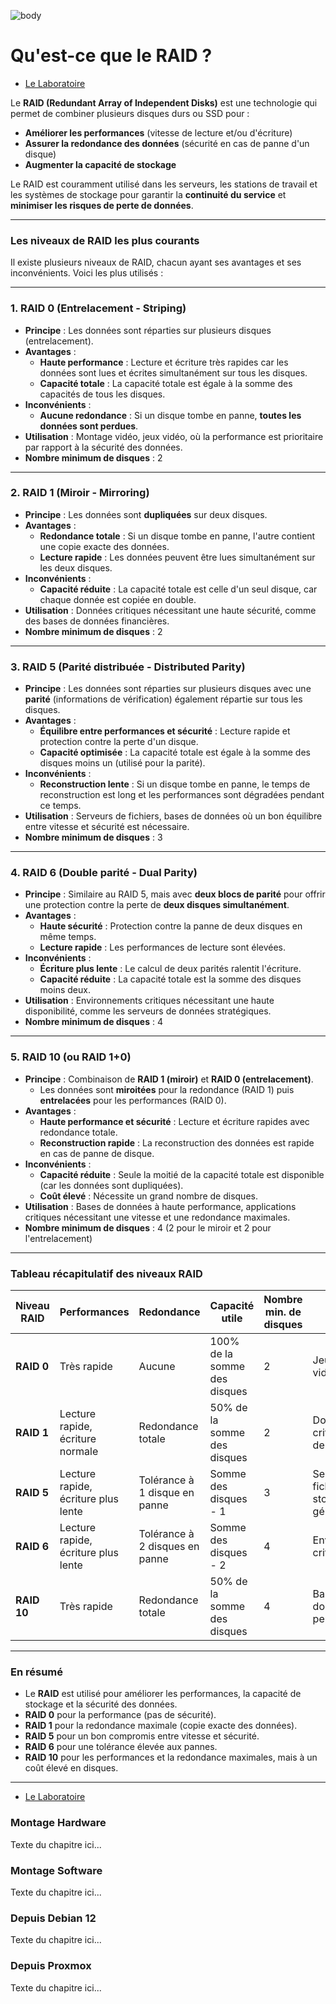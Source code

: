 ![body](https://banzaihobby.com/cdn/shop/files/Aoshima_Initial_D_Takumi_Fujiwara_AE86_Trueno_Project_D_Specification_-_BanzaiHobby-254450.jpg?v=1717061182&width=1100)
# **Qu'est-ce que le RAID ?**  

- [Le Laboratoire](/Docs.md)

Le **RAID (Redundant Array of Independent Disks)** est une technologie qui permet de combiner plusieurs disques durs ou SSD pour :  
- **Améliorer les performances** (vitesse de lecture et/ou d'écriture)  
- **Assurer la redondance des données** (sécurité en cas de panne d'un disque)  
- **Augmenter la capacité de stockage**  

Le RAID est couramment utilisé dans les serveurs, les stations de travail et les systèmes de stockage pour garantir la **continuité du service** et **minimiser les risques de perte de données**.  

---

### **Les niveaux de RAID les plus courants**  

Il existe plusieurs niveaux de RAID, chacun ayant ses avantages et ses inconvénients. Voici les plus utilisés :  

---

### **1. RAID 0 (Entrelacement - Striping)**  
- **Principe** : Les données sont réparties sur plusieurs disques (entrelacement).  
- **Avantages** :  
  - **Haute performance** : Lecture et écriture très rapides car les données sont lues et écrites simultanément sur tous les disques.  
  - **Capacité totale** : La capacité totale est égale à la somme des capacités de tous les disques.  
- **Inconvénients** :  
  - **Aucune redondance** : Si un disque tombe en panne, **toutes les données sont perdues**.  
- **Utilisation** : Montage vidéo, jeux vidéo, où la performance est prioritaire par rapport à la sécurité des données.  
- **Nombre minimum de disques** : 2  

---

### **2. RAID 1 (Miroir - Mirroring)**  
- **Principe** : Les données sont **dupliquées** sur deux disques.  
- **Avantages** :  
  - **Redondance totale** : Si un disque tombe en panne, l'autre contient une copie exacte des données.  
  - **Lecture rapide** : Les données peuvent être lues simultanément sur les deux disques.  
- **Inconvénients** :  
  - **Capacité réduite** : La capacité totale est celle d'un seul disque, car chaque donnée est copiée en double.  
- **Utilisation** : Données critiques nécessitant une haute sécurité, comme des bases de données financières.  
- **Nombre minimum de disques** : 2  

---

### **3. RAID 5 (Parité distribuée - Distributed Parity)**  
- **Principe** : Les données sont réparties sur plusieurs disques avec une **parité** (informations de vérification) également répartie sur tous les disques.  
- **Avantages** :  
  - **Équilibre entre performances et sécurité** : Lecture rapide et protection contre la perte d'un disque.  
  - **Capacité optimisée** : La capacité totale est égale à la somme des disques moins un (utilisé pour la parité).  
- **Inconvénients** :  
  - **Reconstruction lente** : Si un disque tombe en panne, le temps de reconstruction est long et les performances sont dégradées pendant ce temps.  
- **Utilisation** : Serveurs de fichiers, bases de données où un bon équilibre entre vitesse et sécurité est nécessaire.  
- **Nombre minimum de disques** : 3  

---

### **4. RAID 6 (Double parité - Dual Parity)**  
- **Principe** : Similaire au RAID 5, mais avec **deux blocs de parité** pour offrir une protection contre la perte de **deux disques simultanément**.  
- **Avantages** :  
  - **Haute sécurité** : Protection contre la panne de deux disques en même temps.  
  - **Lecture rapide** : Les performances de lecture sont élevées.  
- **Inconvénients** :  
  - **Écriture plus lente** : Le calcul de deux parités ralentit l'écriture.  
  - **Capacité réduite** : La capacité totale est la somme des disques moins deux.  
- **Utilisation** : Environnements critiques nécessitant une haute disponibilité, comme les serveurs de données stratégiques.  
- **Nombre minimum de disques** : 4  

---

### **5. RAID 10 (ou RAID 1+0)**  
- **Principe** : Combinaison de **RAID 1 (miroir)** et **RAID 0 (entrelacement)**.  
  - Les données sont **miroitées** pour la redondance (RAID 1) puis **entrelacées** pour les performances (RAID 0).  
- **Avantages** :  
  - **Haute performance et sécurité** : Lecture et écriture rapides avec redondance totale.  
  - **Reconstruction rapide** : La reconstruction des données est rapide en cas de panne de disque.  
- **Inconvénients** :  
  - **Capacité réduite** : Seule la moitié de la capacité totale est disponible (car les données sont dupliquées).  
  - **Coût élevé** : Nécessite un grand nombre de disques.  
- **Utilisation** : Bases de données à haute performance, applications critiques nécessitant une vitesse et une redondance maximales.  
- **Nombre minimum de disques** : 4 (2 pour le miroir et 2 pour l'entrelacement)  

---

### **Tableau récapitulatif des niveaux RAID**  

| **Niveau RAID** | **Performances**         | **Redondance**              | **Capacité utile**           | **Nombre min. de disques** | **Utilisation**                        |
|-----------------|--------------------------|------------------------------|------------------------------|-----------------------------|----------------------------------------|
| **RAID 0**      | Très rapide               | Aucune                       | 100% de la somme des disques  | 2                           | Jeux, montage vidéo                     |
| **RAID 1**      | Lecture rapide, écriture normale | Redondance totale             | 50% de la somme des disques   | 2                           | Données critiques, bases de données     |
| **RAID 5**      | Lecture rapide, écriture plus lente | Tolérance à 1 disque en panne | Somme des disques - 1        | 3                           | Serveurs de fichiers, stockage général  |
| **RAID 6**      | Lecture rapide, écriture plus lente | Tolérance à 2 disques en panne| Somme des disques - 2        | 4                           | Environnements critiques                |
| **RAID 10**     | Très rapide               | Redondance totale             | 50% de la somme des disques   | 4                           | Bases de données haute performance      |

---

### **En résumé**  
- Le **RAID** est utilisé pour améliorer les performances, la capacité de stockage et la sécurité des données.  
- **RAID 0** pour la performance (pas de sécurité).  
- **RAID 1** pour la redondance maximale (copie exacte des données).  
- **RAID 5** pour un bon compromis entre vitesse et sécurité.  
- **RAID 6** pour une tolérance élevée aux pannes.  
- **RAID 10** pour les performances et la redondance maximales, mais à un coût élevé en disques.

---
- [Le Laboratoire](/Docs.md)

### **Montage Hardware**

Texte du chapitre ici...

### **Montage Software**

Texte du chapitre ici...

### **Depuis Debian 12**

Texte du chapitre ici...

### **Depuis Proxmox**

Texte du chapitre ici...